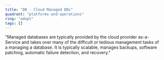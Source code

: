 ```yaml
---
title: "DB - Cloud Managed DBs"
quadrant: "platforms-and-operations"
ring: "adopt"
tags: []
---
```


"Managed databases are typically provided by the cloud provider as-a-Service and takes over many of the difficult or tedious management tasks of a managing a database.  It is typically scalable, manages backups, software patching, automatic failure detection, and recovery."
